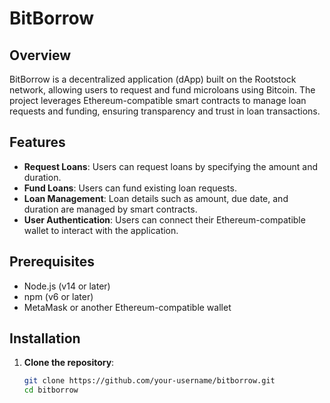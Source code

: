 # BitBorrow

## Overview

BitBorrow is a decentralized application (dApp) built on the Rootstock network, allowing users to request and fund microloans using Bitcoin. The project leverages Ethereum-compatible smart contracts to manage loan requests and funding, ensuring transparency and trust in loan transactions.

## Features

- **Request Loans**: Users can request loans by specifying the amount and duration.
- **Fund Loans**: Users can fund existing loan requests.
- **Loan Management**: Loan details such as amount, due date, and duration are managed by smart contracts.
- **User Authentication**: Users can connect their Ethereum-compatible wallet to interact with the application.

## Prerequisites

- Node.js (v14 or later)
- npm (v6 or later)
- MetaMask or another Ethereum-compatible wallet

## Installation

1. **Clone the repository**:
   ```bash
   git clone https://github.com/your-username/bitborrow.git
   cd bitborrow
